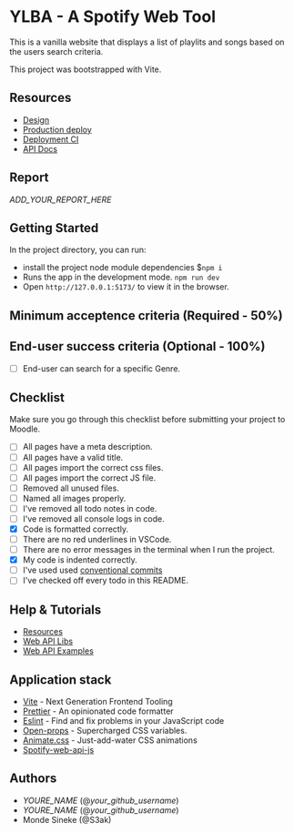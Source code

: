 # YLBA - A Spotify Web Tool

This is a vanilla website that displays a list of playlits and songs based on the users search criteria.

This project was bootstrapped with Vite.

## Resources

- [Design](_LINK_TO_FIGMA_)
- [Production deploy](_LINK_TO_WEBSITE_)
- [Deployment CI](_LINK_TO_NETLIFY_VERCEL_DASHBOARD_)
- [API Docs](https://developer.spotify.com/documentation/web-api/reference/#/operations/search)

## Report

_ADD_YOUR_REPORT_HERE_

## Getting Started

In the project directory, you can run:

- install the project node module dependencies $`npm i`
- Runs the app in the development mode. `npm run dev`
- Open `http://127.0.0.1:5173/` to view it in the browser.

## Minimum acceptence criteria (Required - 50%)

## End-user success criteria (Optional - 100%)

- [ ] End-user can search for a specific Genre.

## Checklist

Make sure you go through this checklist before submitting your project to Moodle.

- [ ] All pages have a meta description.
- [ ] All pages have a valid title.
- [ ] All pages import the correct css files.
- [ ] All pages import the correct JS file.
- [ ] Removed all unused files.
- [ ] Named all images properly.
- [ ] I've removed all todo notes in code.
- [ ] I've removed all console logs in code.
- [x] Code is formatted correctly.
- [ ] There are no red underlines in VSCode.
- [ ] There are no error messages in the terminal when I run the project.
- [x] My code is indented correctly.
- [ ] I've used used [conventional commits](https://www.conventionalcommits.org/en/v1.0.0/)
- [ ] I've checked off every todo in this README.

## Help & Tutorials

- [Resources](https://developer.spotify.com/documentation/web-api/reference/#/operations/search)
- [Web API Libs](https://developer.spotify.com/documentation/web-api/libraries/)
- [Web API Examples](https://github.com/spotify/web-api-examples/tree/master/authentication)

## Application stack

- [Vite](https://vitejs.dev/) - Next Generation Frontend Tooling
- [Prettier](https://prettier.io/) - An opinionated code formatter
- [Eslint](https://eslint.org/) - Find and fix problems in your JavaScript code
- [Open-props](https://open-props.style/) - Supercharged
  CSS variables.
- [Animate.css](https://animate.style/) - Just-add-water CSS animations
- [Spotify-web-api-js](https://www.npmjs.com/package/spotify-web-api-js)

## Authors

- _YOURE_NAME_ (@_your_github_username_)
- _YOURE_NAME_ (@_your_github_username_)
- Monde Sineke (@S3ak)
